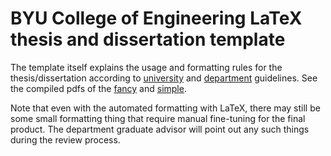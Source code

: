 # BYU College of Engineering LaTeX thesis and dissertation template

The template itself explains the usage and formatting rules for the thesis/dissertation according to [university](TODO:need_to_add_link) and [department](TODO:need_to_add_link) guidelines.  See the compiled pdfs of the [fancy](src/fancy_example_template.pdf) and [simple](src/simple_example_template.pdf).

Note that even with the automated formatting with LaTeX, there may still be some small formatting thing that require manual fine-tuning for the final product. The department graduate advisor will point out any such things during the review process.